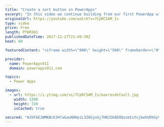 ```yaml
---
title: "Create a sort button in PowerApps"
excerpt: "In this video we continue building from our first PowerApp with SharePoint and look at how the sort button works. This exposes us to contextual variables and my tricks for figuring out what is going on. Pretty fun stuff.  Link to the video on making your first PowerApp with SharePoint. https://youtu.be/BnYe_7fpZRM"
originalUrl: https://youtube.com/watch?v=7CpRC5AM_Is
type: video
price: Free
length: PT6M36S
publishedDateTime: 2017-12-27T21:49:39Z
heat: 60

featuredContent: "<iframe width=\"800\" height=\"500\" frameborder=\"0\" src=\"https://www.youtube.com/embed/7CpRC5AM_Is\" allow=\"accelerometer; autoplay; encrypted-media; gyroscope; picture-in-picture\" allowfullscreen></iframe>"

provider:
  name: PowerApps911
  domain: powerapps911.com

topics:
  - Power Apps

images:
  - url: https://i.ytimg.com/vi/7CpRC5AM_Is/maxresdefault.jpg
    width: 1280
    height: 720
    isCached: true

secured: "HJhFbEJWMKBcK3HfaGauN9HpiL3Z0GjoGj7HNJZk0EOQxzmIsYvjbwhUDhGyVXEidcuaV6HVcNMHExVApqKDCzXx/EYUOqYx1PNR7ztWRdcVbLVNUJ2ZX1EhaXvPuS1mQUI0ovz1o3Yh/ct6RvfIG3gKu2TwFk+q3BA76KW/kgrcUc5U4/9Eca2/zeKa0Ya87peWDBh9mwBACKw8uf0hkCHcfMaJrTGdpONIP9p9Qj8BFAOsprUAuOc9og+bRT6BJ9RYhTm5OhISVjwXo9vreVdJ0wWbmt+qCV96V4lCUo4oZg38KwckWI05yee8shm9+iqo40FnxU7dzUu7F1vmfVfSnkXgJS2KcwgJCOsmLoC94HrVxTw3MSHuyu5Z96qzp+heXgZqRsn3Ou6loy5bY0yUkVRZ7xy/4uN+jWvVmUc=;gWvJYEHV6o3OeuarvgUTkw=="
---
```


